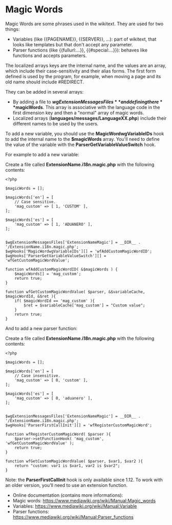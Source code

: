 Magic Words
====================================

Magic Words are some phrases used in the wikitext. They are used for two things:
* Variables (like {{PAGENAME}}, {{SERVER}}, ...): part of wikitext, that looks
  like templates but that don't accept any parameter.
* Parser functions (like {{fullurl:...}}, {{#special:...}}): behaves like
  functions and accepts parameters.

The localized arrays keys are the internal name, and the values are an array,
which include their case-sensitivity and their alias forms. The first form
defined is used by the program, for example, when moving a page and its old name
should include #REDIRECT.

They can be added in several arrays:
* By adding a file to **$wgExtensionMessagesFiles** and defining there **$magicWords**.
  This array is associative with the language code in the first dimension key
  and then a "normal" array of magic words.
* Localized arrays (**languages/messages/LanguageXX.php**) include their different
  names to be used by the users.

To add a new variable, you should use the **MagicWordwgVariableIDs** hook to add
the internal name to the **$magicWords** array. You'll need to define the value of
the variable with the **ParserGetVariableValueSwitch** hook.

For example to add a new variable:

Create a file called **ExtensionName.i18n.magic.php** with the following contents:

	<?php

	$magicWords = [];

	$magicWords['en'] = [
		// Case sensitive.
		'mag_custom' => [ 1, 'CUSTOM' ],
	];

	$magicWords['es'] = [
		'mag_custom' => [ 1, 'ADUANERO' ],
	];


	$wgExtensionMessagesFiles['ExtensionNameMagic'] = __DIR__ . '/ExtensionName.i18n.magic.php';
	$wgHooks['MagicWordwgVariableIDs'][] = 'wfAddCustomMagicWordID';
	$wgHooks['ParserGetVariableValueSwitch'][] = 'wfGetCustomMagicWordValue';

	function wfAddCustomMagicWordID( &$magicWords ) {
		$magicWords[] = 'mag_custom';
		return true;
	}

	function wfGetCustomMagicWordValue( $parser, &$variableCache, $magicWordId, &$ret ){
		if( $magicWordId == 'mag_custom' ){
			$ret = $variableCache['mag_custom'] = "Custom value";
		}
		return true;
	}

And to add a new parser function:

Create a file called **ExtensionName.i18n.magic.php** with the following contents:

	<?php

	$magicWords = [];

	$magicWords['en'] = [
		// Case insensitive.
		'mag_custom' => [ 0, 'custom' ],
	];

	$magicWords['es'] = [
		'mag_custom' => [ 0, 'aduanero' ],
	];


	$wgExtensionMessagesFiles['ExtensionNameMagic'] = __DIR__ . '/ExtensionName.i18n.magic.php';
	$wgHooks['ParserFirstCallInit'][] = 'wfRegisterCustomMagicWord';

	function wfRegisterCustomMagicWord( $parser ){
		$parser->setFunctionHook( 'mag_custom', 'wfGetCustomMagicWordValue' );
		return true;
	}

	function wfGetCustomMagicWordValue( $parser, $var1, $var2 ){
		return "custom: var1 is $var1, var2 is $var2";
	}

Note: the **ParserFirstCallInit** hook is only available since 1.12. To work with
an older version, you'll need to use an extension function.

- Online documentation (contains more informations):
- Magic words: <https://www.mediawiki.org/wiki/Manual:Magic_words>
- Variables: <https://www.mediawiki.org/wiki/Manual:Variable>
- Parser functions: <https://www.mediawiki.org/wiki/Manual:Parser_functions>